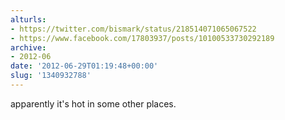```yaml
---
alturls:
- https://twitter.com/bismark/status/218514071065067522
- https://www.facebook.com/17803937/posts/10100533730292189
archive:
- 2012-06
date: '2012-06-29T01:19:48+00:00'
slug: '1340932788'
---
```


apparently it's hot in some other places.

